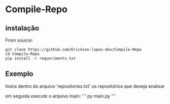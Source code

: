 # Compile-Repo

## instalação

From source:

```
git clone https://github.com/Erickson-lopes-dev/Compile-Repo
cd Compile-Repo
pip install -r requeriments.txt

```
## Exemplo

Insira dentro do arquivo 'repositories.txt' os repositórios que deseja analisar

em seguida execute o arquivo main:
'''
py main.py
'''
